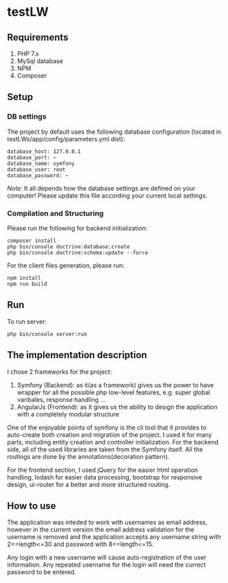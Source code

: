 testLW
======

## Requirements

1. PHP 7.x
2. MySql database
3. NPM
4. Composer

## Setup

### DB settings

The project by default uses the following database configuration (located in testLWs/app/config/parameters.yml.dist):

``` 
database_host: 127.0.0.1
database_port: ~
database_name: symfony
database_user: root
database_password: ~
```   
*Note:* It all depends how the database settings are defined on your computer! Please update this file according your current local settings.

### Compilation and Structuring

Please run the following for backend initialization:

```
composer install
php bin/console doctrine:database:create
php bin/console doctrine:schema:update --force
```

For the client files generation, please run:

```
npm install
npm run build
```

## Run

To run server:

```
php bin/console server:run
```

## The implementation description

I chose 2 frameworks for the project:
1. Symfony (Backend): as it(as a framework) gives us the power to have wrapper for all the possible php low-level features, e.g. super global varibales, response handling ...
2. AngularJs (Frontend): as it gives us the ability to design the application with a completely modular structure

One of the enjoyable points of symfony is the cli tool that it provides to auto-create both creation and migration of the project. I used it for many parts, including entity creation and controller initialization. For the backend side, all of the used libraries are taken from the Symfony itself. All the routings are done by the annotations(decoration pattern).

For the frontend section, I used jQuery for the easier html operation handling, lodash for easier data processing, bootstrap for responsive design, ui-router for a better and more structured routing.

## How to use

The application was inteded to work with usernames as email address, however in the current version the email address validation for the username is removed and the application accepts any username string with 2<=length<=30 and password with 8<=length<=15.

Any login with a new username will cause auto-registration of the user information. Any repeated username for the login will need the currect password to be entered.
